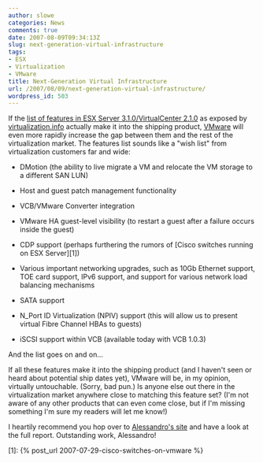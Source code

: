 ```yaml
---
author: slowe
categories: News
comments: true
date: 2007-08-09T09:34:13Z
slug: next-generation-virtual-infrastructure
tags:
- ESX
- Virtualization
- VMware
title: Next-Generation Virtual Infrastructure
url: /2007/08/09/next-generation-virtual-infrastructure/
wordpress_id: 503
---
```


If the [list of features in ESX Server 3.1.0/VirtualCenter 2.1.0](http://www.virtualization.info/2007/08/vmware-esx-server-31-virtualcenter-21.html) as exposed by [virtualization.info](http://www.virtualization.info/) actually make it into the shipping product, [VMware](http://www.vmware.com/) will even more rapidly increase the gap between them and the rest of the virtualization market. The features list sounds like a "wish list" from virtualization customers far and wide:

* DMotion (the ability to live migrate a VM and relocate the VM storage to a different SAN LUN)

* Host and guest patch management functionality

* VCB/VMware Converter integration

* VMware HA guest-level visibility (to restart a guest after a failure occurs inside the guest)

* CDP support (perhaps furthering the rumors of [Cisco switches running on ESX Server][1])

* Various important networking upgrades, such as 10Gb Ethernet support, TOE card support, IPv6 support, and support for various network load balancing mechanisms

* SATA support

* N_Port ID Virtualization (NPIV) support (this will allow us to present virtual Fibre Channel HBAs to guests)

* iSCSI support within VCB (available today with VCB 1.0.3)

And the list goes on and on...

If all these features make it into the shipping product (and I haven't seen or heard about potential ship dates yet), VMware will be, in my opinion, virtually untouchable. (Sorry, bad pun.) Is anyone else out there in the virtualization market anywhere close to matching this feature set? (I'm not aware of any other products that can even come close, but if I'm missing something I'm sure my readers will let me know!)

I heartily recommend you hop over to [Alessandro's site](http://www.virtualization.info/) and have a look at the full report. Outstanding work, Alessandro!

[1]: {% post_url 2007-07-29-cisco-switches-on-vmware %}
